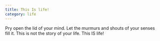 ```yaml
---
title: This Is life!
category: life
---
```


Pry open the lid of your mind.
Let the murmurs and shouts of your senses fill it.
This is not the story of your life.
This IS life!
